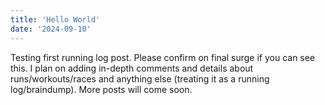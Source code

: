 ```yaml
---
title: 'Hello World'
date: '2024-09-10'
---
```


Testing first running log post. Please confirm on final surge if you can see this. I plan on adding in-depth comments and details about runs/workouts/races and anything else (treating it as a running log/braindump). More posts will come soon.
